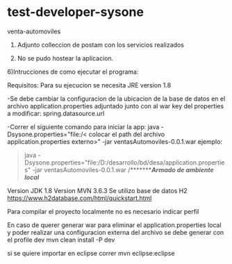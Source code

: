 # test-developer-sysone
 venta-automoviles



1) Adjunto colleccion de postam con los servicios realizados

4) No se pudo hostear la aplicacion. 

6)Intrucciones de como ejecutar el programa:

Requisitos: Para su ejecucion se necesita JRE version 1.8

-Se debe cambiar la configuracion de la ubicacion de la base de datos en el archivo application.properties adjuntado junto con al war
key del properties a modificar: spring.datasource.url

-Correr el siguiente comando para iniciar la app:
java -Dsysone.properties="file:/< colocar el path del archivo application.properties externo>" -jar ventasAutomoviles-0.0.1.war
ejemplo:
>java -Dsysone.properties="file:/D:/desarrollo/bd/desa/application.properties" -jar ventasAutomoviles-0.0.1.war
/******************Armado de ambiente local***********

Version JDK 1.8
Version MVN 3.6.3
Se utilizo base de datos H2 https://www.h2database.com/html/quickstart.html

Para compilar el proyecto localmente no es necesario indicar perfil


En caso de querer generar war para eliminar el application.properties local y poder realizar una configuracion externa del archivo
se debe generar con el profile dev
mvn clean install -P dev

si se quiere importar en eclipse correr mvn eclipse:eclipse